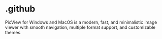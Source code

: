 # .github
PicView for Windows and MacOS is a modern, fast, and minimalistic image viewer with smooth navigation, multiple format support, and customizable themes.
